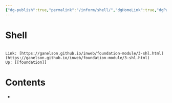 ```yaml
---
{"dg-publish":true,"permalink":"/inform/shell/","dgHomeLink":true,"dgPassFrontmatter":false}
---
```


# Shell
```ad-info

Link: [https://ganelson.github.io/inweb/foundation-module/3-shl.html](https://ganelson.github.io/inweb/foundation-module/3-shl.html)
Up: [[foundation]]
```

# Contents
- 